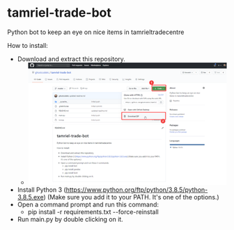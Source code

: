 # tamriel-trade-bot

Python bot to keep an eye on nice items in tamrieltradecentre

How to install:

- Download and extract this repository.
  - ![Download and Extract Instructions](https://github.com/ghostcodekc/tamriel-trade-bot/blob/master/screenshots/extract.png?raw=true)
- Install Python 3 (https://www.python.org/ftp/python/3.8.5/python-3.8.5.exe) (Make sure you add it to your PATH. It's one of the options.)
- Open a command prompt and run this command:
  - pip install -r requirements.txt --force-reinstall
- Run main.py by double clicking on it.
